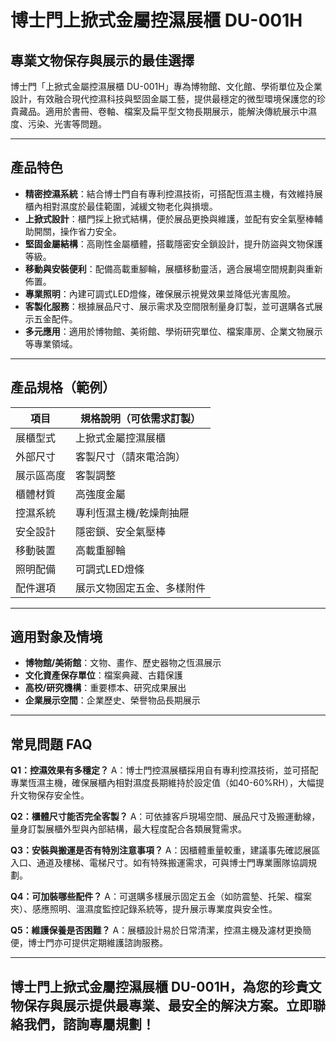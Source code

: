 # 博士門上掀式金屬控濕展櫃 DU-001H

## 專業文物保存與展示的最佳選擇

博士門「上掀式金屬控濕展櫃 DU-001H」專為博物館、文化館、學術單位及企業設計，有效融合現代控濕科技與堅固金屬工藝，提供最穩定的微型環境保護您的珍貴藏品。適用於書冊、卷軸、檔案及扁平型文物長期展示，能解決傳統展示中濕度、污染、光害等問題。

---

## 產品特色

- **精密控濕系統**：結合博士門自有專利控濕技術，可搭配恆濕主機，有效維持展櫃內相對濕度於最佳範圍，減緩文物老化與損壞。
- **上掀式設計**：櫃門採上掀式結構，便於展品更換與維護，並配有安全氣壓棒輔助開關，操作省力安全。
- **堅固金屬結構**：高剛性金屬櫃體，搭載隱密安全鎖設計，提升防盜與文物保護等級。
- **移動與安裝便利**：配備高載重腳輪，展櫃移動靈活，適合展場空間規劃與重新佈置。
- **專業照明**：內建可調式LED燈條，確保展示視覺效果並降低光害風險。
- **客製化服務**：根據展品尺寸、展示需求及空間限制量身訂製，並可選購各式展示五金配件。
- **多元應用**：適用於博物館、美術館、學術研究單位、檔案庫房、企業文物展示等專業領域。

---

## 產品規格（範例）

| 項目           | 規格說明（可依需求訂製）     |
| -------------- | --------------------------- |
| 展櫃型式       | 上掀式金屬控濕展櫃          |
| 外部尺寸       | 客製尺寸（請來電洽詢）      |
| 展示區高度     | 客製調整                    |
| 櫃體材質       | 高強度金屬                  |
| 控濕系統       | 專利恆濕主機/乾燥劑抽屜     |
| 安全設計       | 隱密鎖、安全氣壓棒          |
| 移動裝置       | 高載重腳輪                  |
| 照明配備       | 可調式LED燈條               |
| 配件選項       | 展示文物固定五金、多樣附件   |

---

## 適用對象及情境

- **博物館/美術館**：文物、畫作、歷史器物之恆濕展示
- **文化資產保存單位**：檔案典藏、古籍保護
- **高校/研究機構**：重要標本、研究成果展出
- **企業展示空間**：企業歷史、榮譽物品長期展示

---

## 常見問題 FAQ

**Q1：控濕效果有多穩定？**
A：博士門控濕展櫃採用自有專利控濕技術，並可搭配專業恆濕主機，確保展櫃內相對濕度長期維持於設定值（如40-60%RH），大幅提升文物保存安全性。

**Q2：櫃體尺寸能否完全客製？**
A：可依據客戶現場空間、展品尺寸及搬運動線，量身訂製展櫃外型與內部結構，最大程度配合各類展覽需求。

**Q3：安裝與搬運是否有特別注意事項？**
A：因櫃體重量較重，建議事先確認展區入口、通道及樓梯、電梯尺寸。如有特殊搬運需求，可與博士門專業團隊協調規劃。

**Q4：可加裝哪些配件？**
A：可選購多樣展示固定五金（如防震墊、托架、檔案夾）、感應照明、溫濕度監控記錄系統等，提升展示專業度與安全性。

**Q5：維護保養是否困難？**
A：展櫃設計易於日常清潔，控濕主機及濾材更換簡便，博士門亦可提供定期維護諮詢服務。

---

## 博士門上掀式金屬控濕展櫃 DU-001H，為您的珍貴文物保存與展示提供最專業、最安全的解決方案。立即聯絡我們，諮詢專屬規劃！